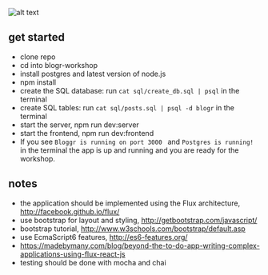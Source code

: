 ![alt text](https://github.com/dniel/blogr-workshop/blob/master/screenshot.png)


## get started
* clone repo
* cd into blogr-workshop
* install postgres and latest version of node.js
* npm install
* create the SQL database: run `cat sql/create_db.sql | psql` in the terminal
* create SQL tables: run `cat sql/posts.sql | psql -d blogr` in the terminal
* start the server, npm run dev:server
* start the frontend, npm run dev:frontend
* If you see `Bloggr is running on port 3000 ` and `Postgres is running!` in the terminal the app is up and running and you are ready for the workshop.

## notes
* the application should be implemented using the Flux architecture, http://facebook.github.io/flux/
* use bootstrap for layout and styling, http://getbootstrap.com/javascript/
* bootstrap tutorial, http://www.w3schools.com/bootstrap/default.asp
* use EcmaScript6 features, http://es6-features.org/
* https://madebymany.com/blog/beyond-the-to-do-app-writing-complex-applications-using-flux-react-js
* testing should be done with mocha and chai

